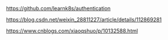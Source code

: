 https://github.com/learnk8s/authentication

https://blog.csdn.net/weixin_28811227/article/details/112869281

https://www.cnblogs.com/xiaoqshuo/p/10132588.html